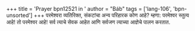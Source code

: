 +++
title = 'Prayer bpn12521 in '
author = "Báb"
tags = ['lang-106', 'bpn-unsorted']
+++
परमेश्वरा व्यतिरिक्त, संकटांचा अन्य परिहारक कोण आहे? म्हणा: परमेश्वर स्तुत्य आहे! तो परमेश्वर आहे! सर्व त्याचे सेवक आहेत आणि सर्वजण त्याच्या आज्ञेचे पालन करतात.
